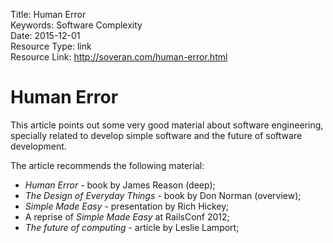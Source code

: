 Title: Human Error  
Keywords: Software Complexity  
Date: 2015-12-01  
Resource Type: link  
Resource Link: http://soveran.com/human-error.html  

# Human Error

This article points out some very good material about software engineering, specially related to develop simple software and the future of software development.

The article recommends the following material:

- *Human Error* - book by James Reason (deep);
- *The Design of Everyday Things* - book by Don Norman (overview);
- *Simple Made Easy* - presentation by Rich Hickey;
- A reprise of *Simple Made Easy* at RailsConf 2012;
- *The future of computing* - article by Leslie Lamport;
